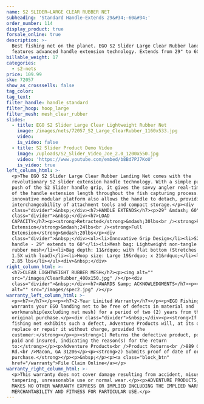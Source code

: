 ```yaml
---
name: S2 SLIDER—LARGE CLEAR RUBBER NET
subheading: 'Standard Handle—Extends 29&#34;–60&#34;'
order_number: 114
display_product: true
forsale_online: true
description: >-
  Best fishing net on the planet. EGO S2 Slider Large Clear Rubber landing net
  features advanced handle extension technology. Extends from 29" to 60"
billable_weight: 17
categories:
  - s2-nets
price: 109.99
sku: 72057
show_as_crosssells: false
tag_color:
tag_text:
filter_handle: handle_standard
filter_hoop: hoop_large
filter_mesh: mesh_clear_rubber
slides:
  - title: EGO S2 Slider Large Clear Lightweight Rubber Net
    image: /images/nets/72057_S2_Large_ClearRubber_1160x533.jpg
    video:
    is_video: false
  - title: S2 Slider Product Demo Video
    image: /uploads/S2_Slider_Video_Joe_2.0_1200x550.jpg
    video: 'https://www.youtube.com/embed/b8Bd7PJ7KoU'
    is_video: true
left_column_html: >-
  <p>The EGO S2 Slider Large Clear Rubber Landing Net comes with the
  revolutionary S2 slider extension handle technology. With a simple pull or
  push of the S2 Slider handle grip, it gives the savvy angler real-time control
  of the handle extension length throughout the fish capturing process. The
  innovative modular platform also allows the handle to detach, providing
  interchangeability of attachment tools and compact storage.</p><div
  class="divider">&nbsp;</div><h7>HANDLE EXTENDS</h7><p>29" &mdash; 60"</p><div
  class="divider">&nbsp;</div><h7>LOAD
  CAPACITY</h7><p><strong>Retracted</strong>&mdash;30lbs<br /><strong>Partial
  Extension</strong>&mdash;24lbs<br /><strong>Full
  Extension</strong>&mdash;20lbs</p><div
  class="divider">&nbsp;</div><ul><li>Innovative Grip Design</li><li>S2 Slider
  handle - 29" extends to 60"</li><li>Mesh bag: Lightweight non-tangle clear
  rubber mesh</li><li>Bag depth: 11&rdquo; with flat bottom (Stretches up to
  1.5X with load)</li><li>Hoop size: Large 19&rdquo; x 21&rdquo;</li><li>Weight:
  2.85 lbs</li></ul><div>&nbsp;</div>
right_column_html: >-
  <h7>CLEAR LIGHTWEIGHT RUBBER MESH</h7><p><img alt=""
  src="/images/ClearRubber_400x150.jpg" /></p><div
  class="divider">&nbsp;</div><h7>AWARDS &amp; ACKNOWLEDGMENTS</h7><p><img
  alt="" src="/images/spec2.jpg" /></p>
warranty_left_column_html: >-
  <p><h7></h7></p><p><h7>2-Year Limited Warranty</h7></p><p>EGO Fishing Gear
  warrants your EGO landing net to be free of defects in material and
  workmanship(excluding net mesh) for a period of two (2) years from the date of
  original purchase.</p><div class="divider">&nbsp;</div><p><strong>If your EGO
  fishing net exhibits such a defect, Adventure Products will, at its option,
  replace or repair it without charge, provided the
  customer:</strong></p><p><strong>1) Returns the defective product, postage
  paid and insured, indicating the reason(s) for the return
  to:</strong></p><p>Adventure Products<br />Product Returns<br />889 Guy Paine
  Rd.<br />Macon, GA 31206</p><p><strong>2) Submits proof of date of original
  purchase.</strong></p><p>&nbsp;</p><p><a class="block_btn"
  href="/warranty">File Claim Online</a></p>
warranty_right_column_html: >-
  <p>This warranty does not cover damage resulting from accident, misuse, abuse,
  tampering, unreasonable use or normal wear.</p><p>ADVENTURE PRODUCTS, INC.
  MAKES NO OTHER WARRANTY EXPRESS OR IMPLIED INCLUDING THE IMPLIED WARRANTIES OF
  MERCHANTABILITY AND FITNESS FOR PARTICULAR USE.</p>
---
```


